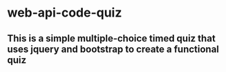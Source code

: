 # web-api-code-quiz
## This is a simple multiple-choice timed quiz that uses jquery and bootstrap to create a functional quiz
